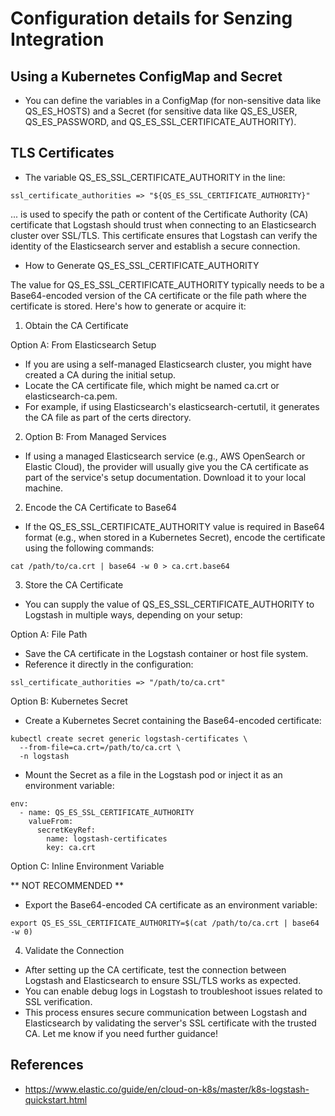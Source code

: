 # Configuration details for Senzing Integration

## Using a Kubernetes ConfigMap and Secret

* You can define the variables in a ConfigMap (for non-sensitive data like QS_ES_HOSTS) and a Secret (for sensitive data like QS_ES_USER, QS_ES_PASSWORD, and QS_ES_SSL_CERTIFICATE_AUTHORITY).

## TLS Certificates


* The variable QS_ES_SSL_CERTIFICATE_AUTHORITY in the line:

```
ssl_certificate_authorities => "${QS_ES_SSL_CERTIFICATE_AUTHORITY}"
```

... is used to specify the path or content of the Certificate Authority (CA) certificate that Logstash should trust when connecting to an Elasticsearch cluster over SSL/TLS. This certificate ensures that Logstash can verify the identity of the Elasticsearch server and establish a secure connection.

* How to Generate QS_ES_SSL_CERTIFICATE_AUTHORITY

The value for QS_ES_SSL_CERTIFICATE_AUTHORITY typically needs to be a Base64-encoded version of the CA certificate or the file path where the certificate is stored. Here's how to generate or acquire it:

1. Obtain the CA Certificate

Option A: From Elasticsearch Setup

* If you are using a self-managed Elasticsearch cluster, you might have created a CA during the initial setup.
* Locate the CA certificate file, which might be named ca.crt or elasticsearch-ca.pem.
* For example, if using Elasticsearch's elasticsearch-certutil, it generates the CA file as part of the certs directory.

2. Option B: From Managed Services

* If using a managed Elasticsearch service (e.g., AWS OpenSearch or Elastic Cloud), the provider will usually give you the CA certificate as part of the service's setup documentation. Download it to your local machine.

2. Encode the CA Certificate to Base64

* If the QS_ES_SSL_CERTIFICATE_AUTHORITY value is required in Base64 format (e.g., when stored in a Kubernetes Secret), encode the certificate using the following commands:

```
cat /path/to/ca.crt | base64 -w 0 > ca.crt.base64
```

3. Store the CA Certificate

* You can supply the value of QS_ES_SSL_CERTIFICATE_AUTHORITY to Logstash in multiple ways, depending on your setup:

Option A: File Path

* Save the CA certificate in the Logstash container or host file system.
* Reference it directly in the configuration:

```
ssl_certificate_authorities => "/path/to/ca.crt"
```

Option B: Kubernetes Secret

* Create a Kubernetes Secret containing the Base64-encoded certificate:

```
kubectl create secret generic logstash-certificates \
  --from-file=ca.crt=/path/to/ca.crt \
  -n logstash
```

* Mount the Secret as a file in the Logstash pod or inject it as an environment variable:

```
env:
  - name: QS_ES_SSL_CERTIFICATE_AUTHORITY
    valueFrom:
      secretKeyRef:
        name: logstash-certificates
        key: ca.crt
```

Option C: Inline Environment Variable

** NOT RECOMMENDED **

* Export the Base64-encoded CA certificate as an environment variable:

```
export QS_ES_SSL_CERTIFICATE_AUTHORITY=$(cat /path/to/ca.crt | base64 -w 0)
```

4. Validate the Connection

* After setting up the CA certificate, test the connection between Logstash and Elasticsearch to ensure SSL/TLS works as expected. 
* You can enable debug logs in Logstash to troubleshoot issues related to SSL verification.
* This process ensures secure communication between Logstash and Elasticsearch by validating the server's SSL certificate with the trusted CA. Let me know if you need further guidance!



## References

* https://www.elastic.co/guide/en/cloud-on-k8s/master/k8s-logstash-quickstart.html


